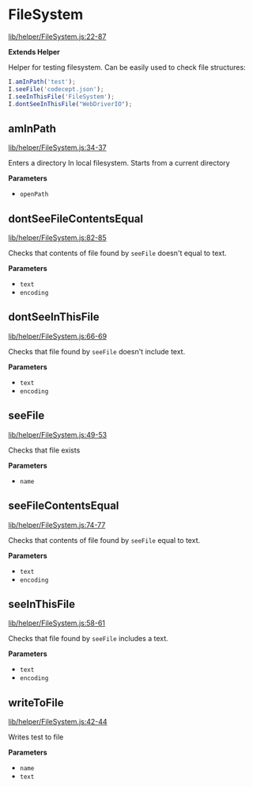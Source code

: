 # FileSystem

[lib/helper/FileSystem.js:22-87](https://github.com/Codeception/CodeceptJS/blob/b8d01e3fea9f43246c606eddefc9a1209721daff/lib/helper/FileSystem.js#L22-L87 "Source code on GitHub")

**Extends Helper**

Helper for testing filesystem.
Can be easily used to check file structures:

```js
I.amInPath('test');
I.seeFile('codecept.json');
I.seeInThisFile('FileSystem');
I.dontSeeInThisFile("WebDriverIO");
```

## amInPath

[lib/helper/FileSystem.js:34-37](https://github.com/Codeception/CodeceptJS/blob/b8d01e3fea9f43246c606eddefc9a1209721daff/lib/helper/FileSystem.js#L34-L37 "Source code on GitHub")

Enters a directory In local filesystem.
Starts from a current directory

**Parameters**

-   `openPath`  

## dontSeeFileContentsEqual

[lib/helper/FileSystem.js:82-85](https://github.com/Codeception/CodeceptJS/blob/b8d01e3fea9f43246c606eddefc9a1209721daff/lib/helper/FileSystem.js#L82-L85 "Source code on GitHub")

Checks that contents of file found by `seeFile` doesn't equal to text.

**Parameters**

-   `text`  
-   `encoding`  

## dontSeeInThisFile

[lib/helper/FileSystem.js:66-69](https://github.com/Codeception/CodeceptJS/blob/b8d01e3fea9f43246c606eddefc9a1209721daff/lib/helper/FileSystem.js#L66-L69 "Source code on GitHub")

Checks that file found by `seeFile` doesn't include text.

**Parameters**

-   `text`  
-   `encoding`  

## seeFile

[lib/helper/FileSystem.js:49-53](https://github.com/Codeception/CodeceptJS/blob/b8d01e3fea9f43246c606eddefc9a1209721daff/lib/helper/FileSystem.js#L49-L53 "Source code on GitHub")

Checks that file exists

**Parameters**

-   `name`  

## seeFileContentsEqual

[lib/helper/FileSystem.js:74-77](https://github.com/Codeception/CodeceptJS/blob/b8d01e3fea9f43246c606eddefc9a1209721daff/lib/helper/FileSystem.js#L74-L77 "Source code on GitHub")

Checks that contents of file found by `seeFile` equal to text.

**Parameters**

-   `text`  
-   `encoding`  

## seeInThisFile

[lib/helper/FileSystem.js:58-61](https://github.com/Codeception/CodeceptJS/blob/b8d01e3fea9f43246c606eddefc9a1209721daff/lib/helper/FileSystem.js#L58-L61 "Source code on GitHub")

Checks that file found by `seeFile` includes a text.

**Parameters**

-   `text`  
-   `encoding`  

## writeToFile

[lib/helper/FileSystem.js:42-44](https://github.com/Codeception/CodeceptJS/blob/b8d01e3fea9f43246c606eddefc9a1209721daff/lib/helper/FileSystem.js#L42-L44 "Source code on GitHub")

Writes test to file

**Parameters**

-   `name`  
-   `text`  
